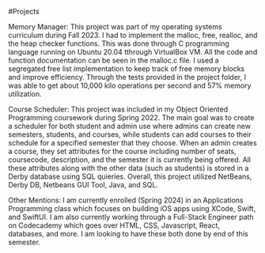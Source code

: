 #Projects

Memory Manager: This project was part of my operating systems curriculum during Fall 2023. I had to implement the malloc, free, realloc, and the heap checker functions. This was done through C programming language running on Ubuntu 20.04 tthrough VirtualBox VM. All the code and function documentation can be seen in the malloc.c file.  I used a segregated free list implementation to keep track of free memory blocks and improve efficiency. Through the tests provided in the project folder, I was able to get about 10,000 kilo operations per second and 57% memory utilization.

Course Scheduler: This project was included in my Object Oriented Programming coursework during Spring 2022. The main goal was to create a scheduler for both student and admin use where admins can create new semesters, students, and courses, while students can add courses to their schedule for a specified semester that they choose. When an admin creates a course, they set attributes for the course including number of seats, coursecode, description, and the semester it is currently being offered. All these attributes along with the other data (such as students) is stored in a Derby database using SQL quieries. Overall, this project utilized NetBeans, Derby DB, Netbeans GUI Tool, Java, and SQL.

Other Mentions: I am currently enrolled (Spring 2024) in an Applications Programming class which focuses on building iOS apps using XCode, Swift, and SwiftUI. I am also currently working through a Full-Stack Engineer path on Codecademy which goes over HTML, CSS, Javascript, React, databases, and more. I am looking to have these both done by end of this semester.

